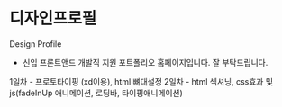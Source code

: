 # 디자인프로필
Design Profile

- 신입 프론트앤드 개발직 지원 포트폴리오 홈페이지입니다.
잘 부탁드립니다.

1일차 - 프로토타이핑 (xd이용), html 뼈대설정
2일차 - html 섹셔닝, css효과 및 js(fadeInUp 애니메이션, 로딩바, 타이핑애니메이션)
## 
